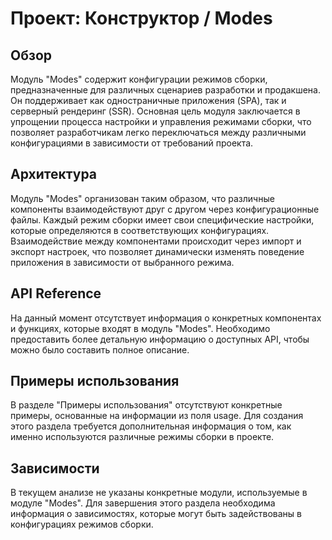 # Проект: Конструктор / Modes

## Обзор
Модуль "Modes" содержит конфигурации режимов сборки, предназначенные для различных сценариев разработки и продакшена. Он поддерживает как одностраничные приложения (SPA), так и серверный рендеринг (SSR). Основная цель модуля заключается в упрощении процесса настройки и управления режимами сборки, что позволяет разработчикам легко переключаться между различными конфигурациями в зависимости от требований проекта.

## Архитектура
Модуль "Modes" организован таким образом, что различные компоненты взаимодействуют друг с другом через конфигурационные файлы. Каждый режим сборки имеет свои специфические настройки, которые определяются в соответствующих конфигурациях. Взаимодействие между компонентами происходит через импорт и экспорт настроек, что позволяет динамически изменять поведение приложения в зависимости от выбранного режима.

## API Reference
На данный момент отсутствует информация о конкретных компонентах и функциях, которые входят в модуль "Modes". Необходимо предоставить более детальную информацию о доступных API, чтобы можно было составить полное описание.

## Примеры использования
В разделе "Примеры использования" отсутствуют конкретные примеры, основанные на информации из поля usage. Для создания этого раздела требуется дополнительная информация о том, как именно используются различные режимы сборки в проекте.

## Зависимости
В текущем анализе не указаны конкретные модули, используемые в модуле "Modes". Для завершения этого раздела необходима информация о зависимостях, которые могут быть задействованы в конфигурациях режимов сборки.